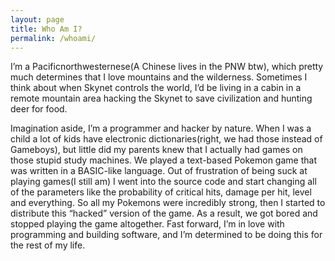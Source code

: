 ```yaml
---
layout: page
title: Who Am I?
permalink: /whoami/
---
```

I’m a Pacificnorthwesternese(A Chinese lives in the PNW btw), which pretty much determines that I love mountains and the wilderness. Sometimes I think about when Skynet controls the world, I’d be living in a cabin in a remote mountain area hacking the Skynet to save civilization and hunting deer for food.

Imagination aside, I’m a programmer and hacker by nature. When I was a child a lot of kids have electronic dictionaries(right, we had those instead of Gameboys), but little did my parents knew that I actually had games on those stupid study machines. We played a text-based Pokemon game that was written in a BASIC-like language. Out of frustration of being suck at playing games(I still am) I went into the source code and start changing all of the parameters like the probability of critical hits, damage per hit, level and everything. So all my Pokemons were incredibly strong, then I started to distribute this “hacked” version of the game. As a result, we got bored and stopped playing the game altogether. Fast forward, I’m in love with programming and building software, and I’m determined to be doing this for the rest of my life.
